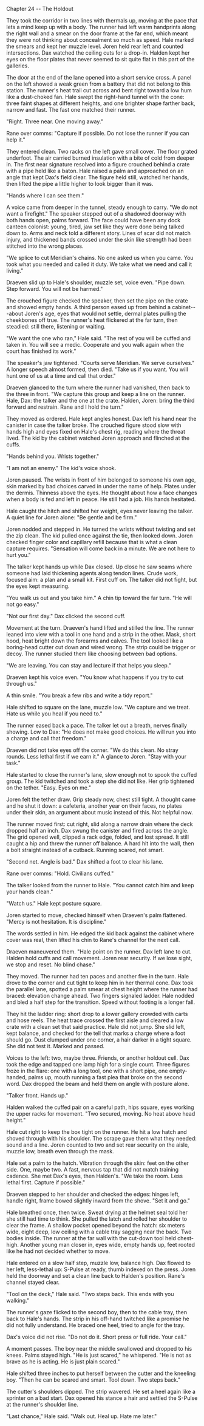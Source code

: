 Chapter 24 -- The Holdout

They took the corridor in two lines with thermals up, moving at the pace that lets a mind keep up with a body. The runner had left warm handprints along the right wall and a smear on the door frame at the far end, which meant they were not thinking about concealment so much as speed. Hale marked the smears and kept her muzzle level. Joren held rear left and counted intersections. Dax watched the ceiling cuts for a drop-in. Halden kept her eyes on the floor plates that never seemed to sit quite flat in this part of the galleries.

The door at the end of the lane opened into a short service cross. A panel on the left showed a weak green from a battery that did not belong to this station. The runner's heat trail cut across and bent right toward a low hum like a dust-choked fan. Hale swept the right-hand tunnel with the cone: three faint shapes at different heights, and one brighter shape farther back, narrow and fast. The fast one matched their runner.

"Right. Three near. One moving away."

Rane over comms: "Capture if possible. Do not lose the runner if you can help it."

They entered clean. Two racks on the left gave small cover. The floor grated underfoot. The air carried burned insulation with a bite of cold from deeper in. The first near signature resolved into a figure crouched behind a crate with a pipe held like a baton. Hale raised a palm and approached on an angle that kept Dax's field clear. The figure held still, watched her hands, then lifted the pipe a little higher to look bigger than it was.

"Hands where I can see them."

A voice came from deeper in the tunnel, steady enough to carry. "We do not want a firefight." The speaker stepped out of a shadowed doorway with both hands open, palms forward. The face could have been any dock canteen colonist: young, tired, jaw set like they were done being talked down to. Arms and neck told a different story. Lines of scar did not match injury, and thickened bands crossed under the skin like strength had been stitched into the wrong places.

"We splice to cut Meridian's chains. No one asked us when you came. You took what you needed and called it duty. We take what we need and call it living."

Draeven slid up to Hale's shoulder, muzzle set, voice even. "Pipe down. Step forward. You will not be harmed."

The crouched figure checked the speaker, then set the pipe on the crate and showed empty hands. A third person eased up from behind a cabinet---about Joren's age, eyes that would not settle, dermal plates pulling the cheekbones off true. The runner's heat flickered at the far turn, then steadied: still there, listening or waiting.

"We want the one who ran," Hale said. "The rest of you will be cuffed and taken in. You will see a medic. Cooperate and you walk again when the court has finished its work."

The speaker's jaw tightened. "Courts serve Meridian. We serve ourselves." A longer speech almost formed, then died. "Take us if you want. You will hunt one of us at a time and call that order."

Draeven glanced to the turn where the runner had vanished, then back to the three in front. "We capture this group and keep a line on the runner. Hale, Dax: the talker and the one at the crate. Halden, Joren: bring the third forward and restrain. Rane and I hold the turn."

They moved as ordered. Hale kept angles honest. Dax left his hand near the canister in case the talker broke. The crouched figure stood slow with hands high and eyes fixed on Hale's chest rig, reading where the threat lived. The kid by the cabinet watched Joren approach and flinched at the cuffs.

"Hands behind you. Wrists together."

"I am not an enemy." The kid's voice shook.

Joren paused. The wrists in front of him belonged to someone his own age, skin marked by bad choices carved in under the name of help. Plates under the dermis. Thinness above the eyes. He thought about how a face changes when a body is fed and left in peace. He still had a job. His hands hesitated.

Hale caught the hitch and shifted her weight, eyes never leaving the talker. A quiet line for Joren alone: "Be gentle and be firm."

Joren nodded and stepped in. He turned the wrists without twisting and set the zip clean. The kid pulled once against the tie, then looked down. Joren checked finger color and capillary refill because that is what a clean capture requires. "Sensation will come back in a minute. We are not here to hurt you."

The talker kept hands up while Dax closed. Up close he saw seams where someone had laid thickening agents along tendon lines. Crude work, focused aim: a plan and a small kit. First cuff on. The talker did not fight, but the eyes kept measuring.

"You walk us out and you take him." A chin tip toward the far turn. "He will not go easy."

"Not our first day." Dax clicked the second cuff.

Movement at the turn. Draeven's hand lifted and stilled the line. The runner leaned into view with a tool in one hand and a strip in the other. Mask, short hood, heat bright down the forearms and calves. The tool looked like a boring-head cutter cut down and wired wrong. The strip could be trigger or decoy. The runner studied them like choosing between bad options.

"We are leaving. You can stay and lecture if that helps you sleep."

Draeven kept his voice even. "You know what happens if you try to cut through us."

A thin smile. "You break a few ribs and write a tidy report."

Hale shifted to square on the lane, muzzle low. "We capture and we treat. Hate us while you heal if you need to."

The runner eased back a pace. The talker let out a breath, nerves finally showing. Low to Dax: "He does not make good choices. He will run you into a charge and call that freedom."

Draeven did not take eyes off the corner. "We do this clean. No stray rounds. Less lethal first if we earn it." A glance to Joren. "Stay with your task."

Hale started to close the runner's lane, slow enough not to spook the cuffed group. The kid twitched and took a step she did not like. Her grip tightened on the tether. "Easy. Eyes on me."

Joren felt the tether draw. Grip steady now, chest still tight. A thought came and he shut it down: a cafeteria, another year on their faces, no plates under their skin, an argument about music instead of this. Not helpful now.

The runner moved first: cut right, slid along a narrow drain where the deck dropped half an inch. Dax swung the canister and fired across the angle. The grid opened well, clipped a rack edge, folded, and lost spread. It still caught a hip and threw the runner off balance. A hard hit into the wall, then a bolt straight instead of a cutback. Running scared, not smart.

"Second net. Angle is bad." Dax shifted a foot to clear his lane.

Rane over comms: "Hold. Civilians cuffed."

The talker looked from the runner to Hale. "You cannot catch him and keep your hands clean."

"Watch us." Hale kept posture square.

Joren started to move, checked himself when Draeven's palm flattened. "Mercy is not hesitation. It is discipline."

The words settled in him. He edged the kid back against the cabinet where cover was real, then lifted his chin to Rane's channel for the next call.

Draeven maneuvered them. "Hale point on the runner. Dax left lane to cut. Halden hold cuffs and call movement. Joren rear security. If we lose sight, we stop and reset. No blind chase."

They moved. The runner had ten paces and another five in the turn. Hale drove to the corner and cut tight to keep him in her thermal cone. Dax took the parallel lane, spotted a palm smear at chest height where the runner had braced: elevation change ahead. Two fingers signaled ladder. Hale nodded and bled a half step for the transition. Speed without footing is a longer fall.

They hit the ladder ring: short drop to a lower gallery crowded with carts and hose reels. The heat trace crossed the first aisle and cleared a low crate with a clean set that said practice. Hale did not jump. She slid left, kept balance, and checked for the tell that marks a charge where a foot should go. Dust clumped under one corner, a hair darker in a tight square. She did not test it. Marked and passed.

Voices to the left: two, maybe three. Friends, or another holdout cell. Dax took the edge and tapped one lamp high for a single count. Three figures froze in the flare: one with a long tool, one with a short pipe, one empty-handed, palms up, mouth running a fast plea that broke on the second word. Dax dropped the beam and held them on angle with posture alone.

"Talker front. Hands up."

Halden walked the cuffed pair on a careful path, hips square, eyes working the upper racks for movement. "Two secured, moving. No heat above head height."

Hale cut right to keep the box tight on the runner. He hit a low hatch and shoved through with his shoulder. The scrape gave them what they needed: sound and a line. Joren counted to two and set rear security on the aisle, muzzle low, breath even through the mask.

Hale set a palm to the hatch. Vibration through the skin: feet on the other side. One, maybe two. A fast, nervous tap that did not match training cadence. She met Dax's eyes, then Halden's. "We take the room. Less lethal first. Capture if possible."

Draeven stepped to her shoulder and checked the edges: hinges left, handle right, frame bowed slightly inward from the shove. "Set it and go."

Hale breathed once, then twice. Sweat drying at the helmet seal told her she still had time to think. She pulled the latch and rolled her shoulder to clear the frame. A shallow pocket opened beyond the hatch: six meters wide, eight deep, low ceiling with a cable tray sagging near the back. Two bodies inside. The runner at the far wall with the cut-down tool held chest-high. Another young man closer in, eyes wide, empty hands up, feet rooted like he had not decided whether to move.

Hale entered on a slow half step, muzzle low, balance high. Dax flowed to her left, less-lethal up: S-Pulse at ready, thumb indexed on the press. Joren held the doorway and set a clean line back to Halden's position. Rane's channel stayed clear.

"Tool on the deck," Hale said. "Two steps back. This ends with you walking."

The runner's gaze flicked to the second boy, then to the cable tray, then back to Hale's hands. The strip in his off-hand twitched like a promise he did not fully understand. He braced one heel, tried to angle for the tray.

Dax's voice did not rise. "Do not do it. Short press or full ride. Your call."

A moment passes. The boy near the middle swallowed and dropped to his knees. Palms stayed high. "He is just scared," he whispered. "He is not as brave as he is acting. He is just plain scared."

Hale shifted three inches to put herself between the cutter and the kneeling boy. "Then he can be scared and smart. Tool down. Two steps back."

The cutter's shoulders dipped. The strip wavered. He set a heel again like a sprinter on a bad start. Dax opened his stance a hair and settled the S-Pulse at the runner's shoulder line.

"Last chance," Hale said. "Walk out. Heal up. Hate me later."
